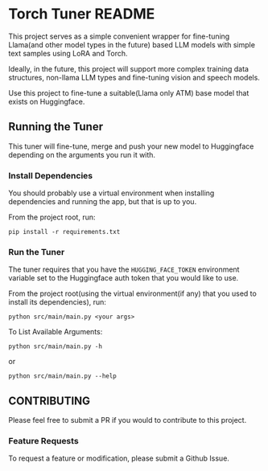# Torch Tuner README

This project serves as a simple convenient wrapper for fine-tuning 
Llama(and other model types in the future) based LLM models with simple text samples using LoRA and Torch.

Ideally, in the future, this project will support more complex training data structures,
non-llama LLM types and fine-tuning vision and speech models.

Use this project to fine-tune a suitable(Llama only ATM) base model that exists on Huggingface.

## Running the Tuner

This tuner will fine-tune, merge and push your new model to Huggingface depending on the arguments
you run it with.

### Install Dependencies

You should probably use a virtual environment
when installing dependencies and running the app,
but that is up to you.

From the project root, run:

```shell
pip install -r requirements.txt
```

### Run the Tuner

The tuner requires that you have the `HUGGING_FACE_TOKEN` environment
variable set to the Huggingface auth token that you would like to use.

From the project root(using the virtual environment(if any) that you used to install its dependencies), run:

```shell
python src/main/main.py <your args>
```

To List Available Arguments:

```shell
python src/main/main.py -h
```

or

```shell
python src/main/main.py --help
```

## CONTRIBUTING

Please feel free to submit a PR if you would to contribute to 
this project.

### Feature Requests

To request a feature or modification, please
submit a Github Issue.
